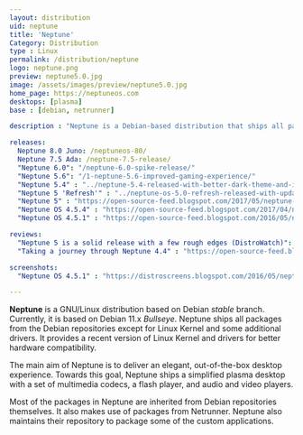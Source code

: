 ```yaml
---
layout: distribution
uid: neptune
title: 'Neptune'
Category: Distribution
type : Linux
permalink: /distribution/neptune
logo: neptune.png
preview: neptune5.0.jpg
image: /assets/images/preview/neptune5.0.jpg
home_page: https://neptuneos.com
desktops: [plasma]
base : [debian, netrunner]

description : "Neptune is a Debian-based distribution that ships all packages from the base distribution, along with a recent version of the Linux kernel and some additional drivers."

releases:
  Neptune 8.0 Juno: /neptuneos-80/
  Neptune 7.5 Ada: /neptune-7.5-release/
  "Neptune 6.0": "/neptune-6.0-spike-release/"
  "Neptune 5.6": "/1-neptune-5.6-improved-gaming-experience/"
  "Neptune 5.4" : "../neptune-5.4-released-with-better-dark-theme-and-icon-theme/"
  "Neptune 5 'Refresh'" : "../neptune-os-5.0-refresh-released-with-updated-debian-base/"
  "Neptune 5" : "https://open-source-feed.blogspot.com/2017/05/neptune-plasma-5-edition-gets-another.html"
  "Neptune OS 4.5.4" : "https://open-source-feed.blogspot.com/2017/04/neptune-os-454-announced-with-linux.html"
  "Neptune OS 4.5.1" : "https://open-source-feed.blogspot.com/2016/05/neptune-os-451-is-available-now.html"

reviews:
  "Neptune 5 is a solid release with a few rough edges (DistroWatch)": "https://distrowatch.com/weekly.php?issue=20180416#neptune"
  "Taking a journey through Neptune 4.4" : "https://open-source-feed.blogspot.com/2015/09/taking-journey-through-neptune-44.html"

screenshots:
  "Neptune OS 4.5.1" : "https://distroscreens.blogspot.com/2016/05/neptune-os-451-screenshots.html"

---
```


**Neptune** is a GNU/Linux distribution based on Debian *stable* branch. Currently, it is based on Debian 11.x *Bullseye*. Neptune ships all packages from the Debian repositories except for Linux Kernel and some additional drivers. It provides a recent version of Linux Kernel and drivers for better hardware compatibility.

The main aim of Neptune is to deliver an elegant, out-of-the-box desktop experience. Towards this goal, Neptune ships a simplified plasma desktop with a set of multimedia codecs, a flash player, and audio and video players.

Most of the packages in Neptune are inherited from Debian repositories themselves. It also makes use of packages from Netrunner. Neptune also maintains their repository to package some of the custom applications.